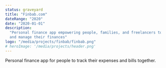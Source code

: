 ```yaml
---
status: graveyard
title: "Finbab.com"
dateRange: "2020"
date: "2020-01-01"
description:
  "Personal finance app empowering people, families, and freelancers to share
  and manage their finances"
logo: "/media/projects/finbab/finbab.png"
# heroImage: '/media/projects/header.png'
---
```


Personal finance app for people to track their expenses and bills together.
